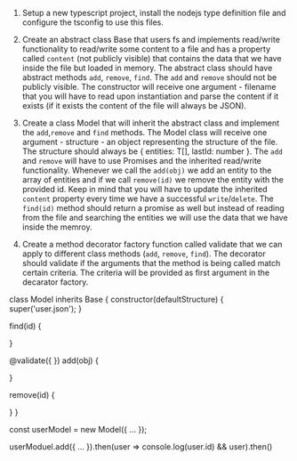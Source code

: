 1. Setup a new typescript project, install the nodejs type definition file and configure the tsconfig to use this files.

2. Create an abstract class Base that users fs and implements read/write functionality to read/write some content to a file and has a property called `content` (not publicly visible) that contains the data that we have inside the file but loaded in memory. The abstract class should have abstract methods `add`, `remove`, `find`. The `add` and `remove` should not be publicly visible. The constructor will receive one argument - filename that you will have to read upon instantiation and parse the content if it exists (if it exists the content of the file will always be JSON).

3. Create a class Model that will inherit the abstract class and implement the `add`,`remove` and `find` methods. The Model class will receive one argument - structure - an object representing the structure of the file. The structure should always be { entities: T[], lastId: number }. The `add` and `remove` will have to use Promises and the inherited read/write functionality. Whenever we call the `add(obj)` we add an entity to the array of entities and if we call `remove(id)` we remove the entity with the provided id. Keep in mind that you will have to update the inherited `content` property every time we have a successful `write`/`delete`. The `find(id)` method should return a promise as well but instead of reading from the file and searching the entities we will use the data that we have inside the memroy.

4. Create a method decorator factory function called validate that we can apply to different class methods (`add`, `remove`, `find`). The decorator should validate if the arguments that the method is being called match certain criteria. The criteria will be provided as first argument in the decarator factory. 

class Model inherits Base {
  constructor(defaultStructure) {
    super('user.json');
  }

  find(id) {

  }

  @validate({ }) add(obj) {

  }

  remove(id) {

  }
}

const userModel = new Model({ ... });

userModuel.add({ ... }).then(user => console.log(user.id) && user).then()


